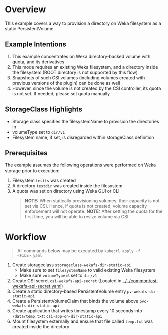 # Overview
This example covers a way to provision a directory on Weka filesystem as a static PersistentVolume.

## Example Intentions
1. This example concentrates on Weka directory-backed volume with quota, and its derivatives
2. This mode requires an existing Weka filesystem, and a directory inside the filesystem (ROOT directory is not supported by this flow)
3. Snapshots of such CSI volumes (including volumes created with previous versions of the plugin) can be done as well
4. However, since the volume is not created by the CSI controller, its quota is not set. If needed, please set quota manually.

## StorageClass Highlights
- Storage class specifies the filesystemName to provision the directories in
- volumeType set to `dir/v1`
- Filesystem name, if set, is disregarded within storageClass definition

## Prerequisites
The example assumes the following operations were performed on Weka storage prior to execution:
1. Filesystem `testfs` was created
2. A directory `testdir` was created inside the filesystem
3. A quota was set on directory using Weka GUI or CLI
   > **NOTE:** When statically provisioning volumes, their capacity is not set via CSI. Hence, if quota is not created, volume capacity enforcement will not operate.
   > **NOTE:** After setting the quota for the first time, you will be able to resize volume via CSI


# Workflow
> All commands below may be executed by `kubectl apply -f <FILE>.yaml`
1. Create storageclass `storageclass-wekafs-dir-static-api` 
   - Make sure to set `filesystemName` to valid existing Weka filesystem
   - Make sure `volumeType` is set to `dir/v1`
2. Create CSI secret `csi-wekafs-api-secret`  (Located in [../../common/csi-wekafs-api-secret.yaml](../../common/csi-wekafs-api-secret.yaml))
3. Create a static directory-based PersistentVolume entry `pv-wekafs-dir-static-api`
4. Create a PersistentVolumeClaim that binds the volume above `pvc-wekafs-dir-static-api`
5. Create application that writes timestamp every 10 seconds into `/data/temp.txt`: `csi-app-on-dir-static-api`
6. Mount filesystem externally and ensure that file called `temp.txt` was created inside the directory
